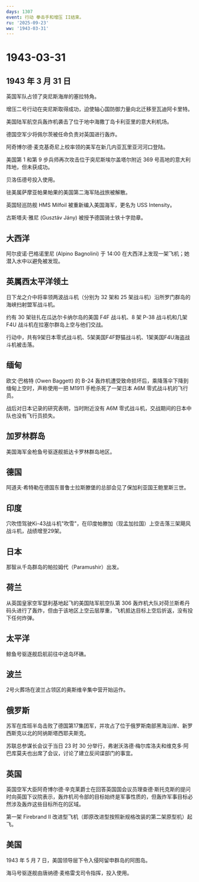 ```yaml
---
days: 1307
event: 行动 拳击手和增压 II结束。
ru: '2025-09-23'
ww: '1943-03-31'
---
```


# 1943-03-31

## 1943 年 3 月 31 日

英国军队占领了突尼斯海岸的塞拉特角。

增压二号行动在突尼斯取得成功，迫使轴心国防御力量向北迁移至瓦迪阿卡里特。

美国陆军航空兵轰炸机袭击了位于地中海撒丁岛卡利亚里的意大利机场。

德国空军少将佩尔茨被任命负责对英国进行轰炸。

阿奇博尔德·麦克基奇尼上校率领的美军在新几内亚瓦里亚河河口登陆。

美国第 1 和第 9 步兵师再次攻击位于突尼斯埃尔盖塔尔附近 369
号高地的意大利阵地，但未获成功。

贝洛伍德号投入使用。

驻美属萨摩亚帕果帕果的美国第二海军陆战旅被解散。

英国轻巡防舰 HMS Milfoil 被重新编入美国海军，更名为 USS Intensity。

古斯塔夫·雅尼 (Gusztáv Jány) 被授予德国骑士铁十字勋章。

## 大西洋

阿尔皮诺·巴格诺里尼 (Alpino Bagnolini) 于 14:00
在大西洋上发现一架飞机；她潜入水中以避免被发现。

## 英属西太平洋领土

日下龙之介中将率领两波战斗机（分别为 32 架和 25
架战斗机）沿所罗门群岛的海峡扫射盟军战斗机。

约有 30 架驻扎在瓜达尔卡纳尔岛的美国 F4F 战斗机、8 架 P-38 战斗机和几架
F4U 战斗机在拉塞尔群岛上空与他们交战。

行动中，共有9架日本零式战斗机、5架美国F4F野猫战斗机、1架美国F4U海盗战斗机被击落。

## 缅甸

欧文·巴格特 (Owen Baggett) 的 B-24
轰炸机遭受致命损坏后，乘降落伞下降到缅甸上空时，声称使用一把 M1911
手枪杀死了一架日本 A6M 零式战斗机的飞行员。

战后对日本记录的研究表明，当时附近没有 A6M
零式战斗机，交战期间的日本中队也没有飞行员损失。

## 加罗林群岛

美国海军金枪鱼号驱逐舰抵达卡罗林群岛地区。

## 德国

阿道夫·希特勒在德国东普鲁士拉斯滕堡的总部会见了保加利亚国王鲍里斯三世。

## 印度

穴吹悟驾驶Ki-43战斗机"吹雪"，在印度帕滕加（现孟加拉国）上空击落三架飓风战斗机，战绩增至29架。

## 日本

那智从千岛群岛的帕拉姆代（Paramushir）出发。

## 荷兰

从英国皇家空军瑟利基地起飞的美国陆军航空队第 306
轰炸机大队对荷兰斯希丹码头进行了轰炸，但由于该地区上空云层厚重，飞机抵达目标上空后折返，没有投下任何炸弹。

## 太平洋

鲸鱼号驱逐舰启航前往中途岛环礁。

## 波兰

2号火葬场在波兰占领区的奥斯维辛集中营开始运作。

## 俄罗斯

苏军在库班半岛击败了德国第17集团军，并攻占了位于俄罗斯南部黑海沿岸、新罗西斯克以北的阿纳斯塔西耶夫斯克。

苏联总参谋长会议于当日 23 时 30
分举行，弗谢沃洛德·梅尔库洛夫和维克多·阿巴库莫夫也出席了会议，讨论了建立反间谍部门的事宜。

## 英国

英国空军大臣阿奇博尔德·辛克莱爵士在回答英国国会议员理查德·斯托克斯的提问时向英国下议院表示，轰炸机司令部的目标始终是军事性质的，但轰炸军事目标必然涉及轰炸这些目标所在的区域。

第一架 Firebrand II
改进型飞机（即原改进型按照新规格改装的第二架原型机）起飞。

## 美国

1943 年 5 月 7 日，美国领导层下令入侵阿留申群岛的阿图岛。

海马号驱逐舰由唐纳德·麦格雷戈司令指挥，投入使用。